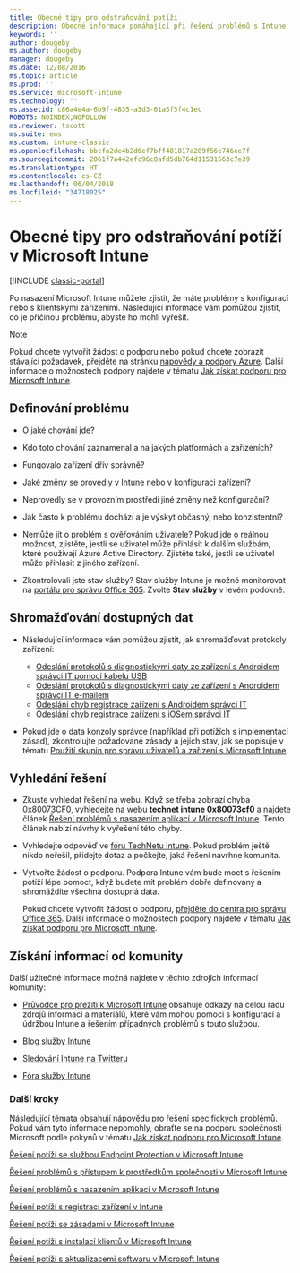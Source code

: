 ```yaml
---
title: Obecné tipy pro odstraňování potíží
description: Obecné informace pomáhající při řešení problémů s Intune
keywords: ''
author: dougeby
ms.author: dougeby
manager: dougeby
ms.date: 12/08/2016
ms.topic: article
ms.prod: ''
ms.service: microsoft-intune
ms.technology: ''
ms.assetid: c86a4e4a-6b9f-4835-a3d3-61a3f5f4c1ec
ROBOTS: NOINDEX,NOFOLLOW
ms.reviewer: tscott
ms.suite: ems
ms.custom: intune-classic
ms.openlocfilehash: bbcfa2de4b2d6ef7bff481817a289f56e746ee7f
ms.sourcegitcommit: 2061f7a442efc96c8afd5db764d11531563c7e39
ms.translationtype: HT
ms.contentlocale: cs-CZ
ms.lasthandoff: 06/04/2018
ms.locfileid: "34718025"
---
```

# <a name="general-troubleshooting-tips-for-microsoft-intune"></a>Obecné tipy pro odstraňování potíží v Microsoft Intune

[!INCLUDE [classic-portal](../includes/classic-portal.md)]

Po nasazení Microsoft Intune můžete zjistit, že máte problémy s konfigurací nebo s klientskými zařízeními. Následující informace vám pomůžou zjistit, co je příčinou problému, abyste ho mohli vyřešit.

> [!NOTE]
> Pokud chcete vytvořit žádost o podporu nebo pokud chcete zobrazit stávající požadavek, přejděte na stránku [nápovědy a podpory Azure](https://ms.portal.azure.com/#blade/Microsoft_Azure_Support/HelpAndSupportBlade/overview). Další informace o možnostech podpory najdete v tématu [Jak získat podporu pro Microsoft Intune](how-to-get-support-for-microsoft-intune.md).

## <a name="define-the-problem"></a>Definování problému

-   O jaké chování jde?

-   Kdo toto chování zaznamenal a na jakých platformách a zařízeních?

-   Fungovalo zařízení dřív správně?

-   Jaké změny se provedly v Intune nebo v konfiguraci zařízení?

-   Neprovedly se v provozním prostředí jiné změny než konfigurační?

-   Jak často k problému dochází a je výskyt občasný, nebo konzistentní?

-   Nemůže jít o problém s ověřováním uživatele? Pokud jde o reálnou možnost, zjistěte, jestli se uživatel může přihlásit k dalším službám, které používají Azure Active Directory. Zjistěte také, jestli se uživatel může přihlásit z jiného zařízení.

-   Zkontrolovali jste stav služby? Stav služby Intune je možné monitorovat na [portálu pro správu Office 365](https://portal.office.com/Admin/Default.aspx). Zvolte **Stav služby** v levém podokně.

## <a name="collect-available-data"></a>Shromažďování dostupných dat

- Následující informace vám pomůžou zjistit, jak shromažďovat protokoly zařízení:
  - [Odeslání protokolů s diagnostickými daty ze zařízení s Androidem správci IT pomocí kabelu USB](/intune-user-help/send-diagnostic-data-logs-to-your-it-administrator-using-a-usb-cable-android)
  - [Odeslání protokolů s diagnostickými daty ze zařízení s Androidem správci IT e-mailem](/intune-user-help/send-diagnostic-data-logs-to-your-it-administrator-using-email-android)
  - [Odeslání chyb registrace zařízení s Androidem správci IT](/intune-user-help/send-enrollment-errors-to-your-it-administrator-android)
  - [Odeslání chyb registrace zařízení s iOSem správci IT](/intune-user-help/send-errors-to-your-it-admin-ios)

- Pokud jde o data konzoly správce (například při potížích s implementací zásad), zkontrolujte požadované zásady a jejich stav, jak se popisuje v tématu [Použití skupin pro správu uživatelů a zařízení s Microsoft Intune](/intune-classic/deploy-use/use-groups-to-manage-users-and-devices-with-microsoft-intune).

## <a name="research-the-solution"></a>Vyhledání řešení

-   Zkuste vyhledat řešení na webu. Když se třeba zobrazí chyba 0x80073CF0, vyhledejte na webu **technet intune 0x80073cf0** a najdete článek [Řešení problémů s nasazením aplikací v Microsoft Intune](troubleshoot-app-deployment-problems-in-microsoft-intune.md). Tento článek nabízí návrhy k vyřešení této chyby.

-   Vyhledejte odpověď ve [fóru TechNetu Intune](https://social.technet.microsoft.com/Forums/en-US/home?forum=microsoftintuneprod).  Pokud problém ještě nikdo neřešil, přidejte dotaz a počkejte, jaká řešení navrhne komunita.

-   Vytvořte žádost o podporu. Podpora Intune vám bude moct s řešením potíží lépe pomoct, když budete mít problém dobře definovaný a shromáždíte všechna dostupná data.

    Pokud chcete vytvořit žádost o podporu, [přejděte do centra pro správu Office 365](https://portal.office.com/admin/default.aspx). Další informace o možnostech podpory najdete v tématu [Jak získat podporu pro Microsoft Intune](how-to-get-support-for-microsoft-intune.md).

## <a name="find-community-resources"></a>Získání informací od komunity
Další užitečné informace možná najdete v těchto zdrojích informací komunity:

-   [Průvodce pro přežití k Microsoft Intune](http://social.technet.microsoft.com/wiki/contents/articles/23431.microsoft-intune-survival-guide.aspx) obsahuje odkazy na celou řadu zdrojů informací a materiálů, které vám mohou pomoci s konfigurací a údržbou Intune a řešením případných problémů s touto službou.

-   [Blog služby Intune](http://blogs.technet.com/b/windowsintune/)

-   [Sledování Intune na Twitteru](https://twitter.com/MSIntune)

-   [Fóra služby Intune](https://social.technet.microsoft.com/Forums/home?category=microsoftintune&filter=alltypes&sort=lastpostdesc)

### <a name="next-steps"></a>Další kroky
Následující témata obsahují nápovědu pro řešení specifických problémů. Pokud vám tyto informace nepomohly, obraťte se na podporu společnosti Microsoft podle pokynů v tématu [Jak získat podporu pro Microsoft Intune](how-to-get-support-for-microsoft-intune.md).

[Řešení potíží se službou Endpoint Protection v Microsoft Intune](troubleshoot-endpoint-protection-in-microsoft-intune.md)

[Řešení problémů s přístupem k prostředkům společnosti v Microsoft Intune](troubleshoot-company-resource-access-problems-with-microsoft-intune.md)

[Řešení problémů s nasazením aplikací v Microsoft Intune](troubleshoot-app-deployment-problems-in-microsoft-intune.md)

[Řešení potíží s registrací zařízení v Intune](troubleshoot-device-enrollment-in-intune.md)

[Řešení potíží se zásadami v Microsoft Intune](troubleshoot-policies-in-microsoft-intune.md)

[Řešení potíží s instalací klientů v Microsoft Intune](troubleshoot-client-setup-in-microsoft-intune.md)

[Řešení potíží s aktualizacemi softwaru v Microsoft Intune](troubleshoot-software-updates-in-microsoft-intune.md)
